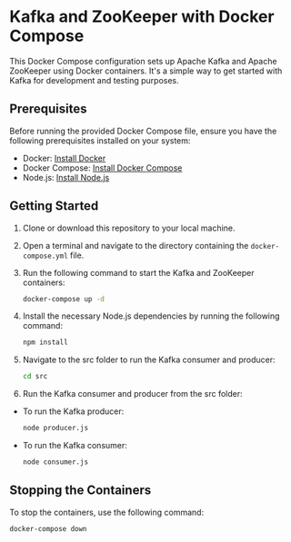 # Kafka and ZooKeeper with Docker Compose

This Docker Compose configuration sets up Apache Kafka and Apache ZooKeeper using Docker containers. It's a simple way to get started with Kafka for development and testing purposes.

## Prerequisites

Before running the provided Docker Compose file, ensure you have the following prerequisites installed on your system:

- Docker: [Install Docker](https://docs.docker.com/get-docker/)
- Docker Compose: [Install Docker Compose](https://docs.docker.com/compose/install/)
- Node.js: [Install Node.js](https://nodejs.org/)

## Getting Started

1. Clone or download this repository to your local machine.

2. Open a terminal and navigate to the directory containing the `docker-compose.yml` file.

3. Run the following command to start the Kafka and ZooKeeper containers:

   ```bash
   docker-compose up -d
4. Install the necessary Node.js dependencies by running the following command:

   ```bash
   npm install
5. Navigate to the src folder to run the Kafka consumer and producer:

   ```bash
   cd src
6. Run the Kafka consumer and producer from the src folder:
   
  - To run the Kafka producer:
     ```bash
     node producer.js
    
  - To run the Kafka consumer:
      ```bash
      node consumer.js

## Stopping the Containers

To stop the containers, use the following command:
```bash
docker-compose down
